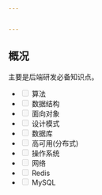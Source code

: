 ```yaml
---


---
```


<h2 id="概况">概况</h2>
<p>主要是后端研发必备知识点。</p>
<ul>
<li class="task-list-item"><input type="checkbox" class="task-list-item-checkbox" disabled=""> 算法</li>
<li class="task-list-item"><input type="checkbox" class="task-list-item-checkbox" disabled=""> 数据结构</li>
<li class="task-list-item"><input type="checkbox" class="task-list-item-checkbox" disabled=""> 面向对象</li>
<li class="task-list-item"><input type="checkbox" class="task-list-item-checkbox" disabled=""> 设计模式</li>
<li class="task-list-item"><input type="checkbox" class="task-list-item-checkbox" disabled=""> 数据库</li>
<li class="task-list-item"><input type="checkbox" class="task-list-item-checkbox" disabled=""> 高可用(分布式)</li>
<li class="task-list-item"><input type="checkbox" class="task-list-item-checkbox" disabled=""> 操作系统</li>
<li class="task-list-item"><input type="checkbox" class="task-list-item-checkbox" disabled=""> 网络</li>
<li class="task-list-item"><input type="checkbox" class="task-list-item-checkbox" disabled=""> Redis</li>
<li class="task-list-item"><input type="checkbox" class="task-list-item-checkbox" disabled="">  MySQL</li>
</ul>

